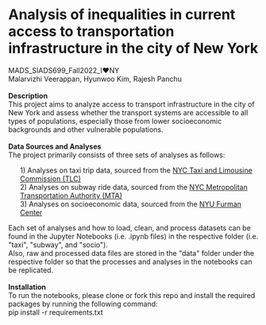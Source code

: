 # Analysis of inequalities in current access to transportation infrastructure in the city of New York

MADS_SIADS699_Fall2022_I:heart:NY<br>
Malarvizhi Veerappan, Hyunwoo Kim, Rajesh Panchu<br>
<br>
<b>Description</b><br>
This project aims to analyze access to transport infrastructure in the city of New York and assess whether the transport systems are accessible to all types of populations, especially those from lower socioeconomic backgrounds and other vulnerable populations.<br>
<br>
<b>Data Sources and Analyses</b><br>
The project primarily consists of three sets of analyses as follows:<br>
<ul>
1) Analyses on taxi trip data, sourced from the <a href="https://www1.nyc.gov/site/tlc/about/tlc-trip-record-data.page">NYC Taxi and Limousine Commission (TLC)</a><br>
2) Analyses on subway ride data, sourced from the <a href="https://transitfeeds.com/p/mta">NYC Metropolitan Transportation Authority (MTA)</a><br>
3) Analyses on socioeconomic data, sourced from the <a href="https://furmancenter.org/">NYU Furman Center</a><br>
</ul>
Each set of analyses and how to load, clean, and process datasets can be found in the Jupyter Notebooks (i.e. .ipynb files) in the respective folder (i.e. "taxi", "subway", and "socio").<br>
Also, raw and processed data files are stored in the "data" folder under the respective folder so that the processes and analyses in the notebooks can be replicated.<br>
<br>
<b>Installation</b><br>
To run the notebooks, please clone or fork this repo and install the required packages by running the following command:<br>
pip install -r requirements.txt
